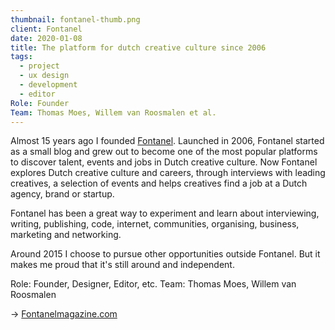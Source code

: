 ```yaml
---
thumbnail: fontanel-thumb.png
client: Fontanel
date: 2020-01-08
title: The platform for dutch creative culture since 2006
tags:
  - project
  - ux design
  - development
  - editor
Role: Founder
Team: Thomas Moes, Willem van Roosmalen et al.
---
```


Almost 15 years ago I founded [Fontanel](https://fontanel.nl). Launched in 2006, Fontanel started as a small blog and grew out to become one of the most popular platforms to discover talent, events and jobs in Dutch creative culture. Now Fontanel explores Dutch creative culture and careers, through interviews with leading creatives, a selection of events and helps creatives find a job at a Dutch agency, brand or startup.

Fontanel has been a great way to experiment and learn about interviewing, writing, publishing, code, internet, communities, organising, business, marketing and networking.

Around 2015 I choose to pursue other opportunities outside Fontanel. But it makes me proud that it's still around and independent.

Role: Founder, Designer, Editor, etc.
Team: Thomas Moes, Willem van Roosmalen

&rarr; [Fontanelmagazine.com](https://fontanelmagazine.com)
